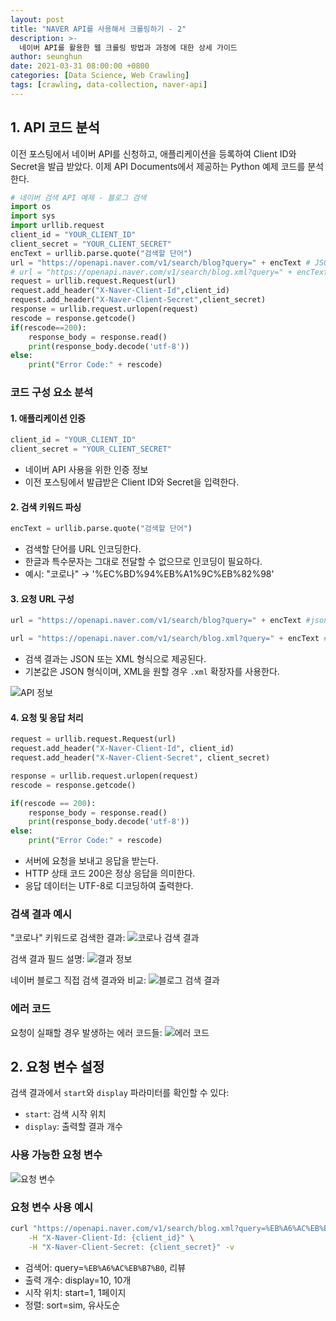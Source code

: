 ```yaml
---
layout: post
title: "NAVER API를 사용해서 크롤링하기 - 2"
description: >-
  네이버 API를 활용한 웹 크롤링 방법과 과정에 대한 상세 가이드
author: seunghun
date: 2021-03-31 08:00:00 +0800
categories: [Data Science, Web Crawling]
tags: [crawling, data-collection, naver-api]
---
```


## 1. API 코드 분석

이전 포스팅에서 네이버 API를 신청하고, 애플리케이션을 등록하여 Client ID와 Secret을 발급 받았다. 이제 API Documents에서 제공하는 Python 예제 코드를 분석한다.

```python
# 네이버 검색 API 예제 - 블로그 검색
import os
import sys
import urllib.request
client_id = "YOUR_CLIENT_ID"
client_secret = "YOUR_CLIENT_SECRET"
encText = urllib.parse.quote("검색할 단어")
url = "https://openapi.naver.com/v1/search/blog?query=" + encText # JSON 결과
# url = "https://openapi.naver.com/v1/search/blog.xml?query=" + encText # XML 결과
request = urllib.request.Request(url)
request.add_header("X-Naver-Client-Id",client_id)
request.add_header("X-Naver-Client-Secret",client_secret)
response = urllib.request.urlopen(request)
rescode = response.getcode()
if(rescode==200):
    response_body = response.read()
    print(response_body.decode('utf-8'))
else:
    print("Error Code:" + rescode)
```

### 코드 구성 요소 분석

#### 1. 애플리케이션 인증

```python
client_id = "YOUR_CLIENT_ID"
client_secret = "YOUR_CLIENT_SECRET"
```

- 네이버 API 사용을 위한 인증 정보
- 이전 포스팅에서 발급받은 Client ID와 Secret을 입력한다.

#### 2. 검색 키워드 파싱

```python
encText = urllib.parse.quote("검색할 단어")
```

- 검색할 단어를 URL 인코딩한다.
- 한글과 특수문자는 그대로 전달할 수 없으므로 인코딩이 필요하다.
- 예시: "코로나" → '%EC%BD%94%EB%A1%9C%EB%82%98'

#### 3. 요청 URL 구성

```python
url = "https://openapi.naver.com/v1/search/blog?query=" + encText #json 결과

url = "https://openapi.naver.com/v1/search/blog.xml?query=" + encText # xml 결과
```

- 검색 결과는 JSON 또는 XML 형식으로 제공된다.
- 기본값은 JSON 형식이며, XML을 원할 경우 `.xml` 확장자를 사용한다.

![API 정보](/assets/img/posts/crawling_naver_api/api_information.png)

#### 4. 요청 및 응답 처리

```python
request = urllib.request.Request(url)
request.add_header("X-Naver-Client-Id", client_id)
request.add_header("X-Naver-Client-Secret", client_secret)

response = urllib.request.urlopen(request)
rescode = response.getcode()

if(rescode == 200):
    response_body = response.read()
    print(response_body.decode('utf-8'))
else:
    print("Error Code:" + rescode)
```

- 서버에 요청을 보내고 응답을 받는다.
- HTTP 상태 코드 200은 정상 응답을 의미한다.
- 응답 데이터는 UTF-8로 디코딩하여 출력한다.

### 검색 결과 예시

"코로나" 키워드로 검색한 결과:
![코로나 검색 결과](/assets/img/posts/crawling_naver_api/result_of_corona.png)

검색 결과 필드 설명:
![결과 정보](/assets/img/posts/crawling_naver_api/result_information.png)

네이버 블로그 직접 검색 결과와 비교:
![블로그 검색 결과](/assets/img/posts/crawling_naver_api/result_of_corona_blog.png)

### 에러 코드
요청이 실패할 경우 발생하는 에러 코드들:
![에러 코드](/assets/img/posts/crawling_naver_api/error_code.png)

## 2. 요청 변수 설정

검색 결과에서 `start`와 `display` 파라미터를 확인할 수 있다:
- `start`: 검색 시작 위치
- `display`: 출력할 결과 개수

### 사용 가능한 요청 변수
![요청 변수](/assets/img/posts/crawling_naver_api/request_variable.png)

### 요청 변수 사용 예시

```bash
curl "https://openapi.naver.com/v1/search/blog.xml?query=%EB%A6%AC%EB%B7%B0&display=10&start=1&sort=sim" \
    -H "X-Naver-Client-Id: {client_id}" \
    -H "X-Naver-Client-Secret: {client_secret}" -v
```

- 검색어: query=`%EB%A6%AC%EB%B7%B0`, 리뷰
- 출력 개수: display=10, 10개
- 시작 위치: start=1, 1페이지
- 정렬: sort=sim, 유사도순
